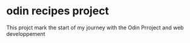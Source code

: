 # odin recipes project

This projct mark the start of my journey with the Odin Prroject and web developpement